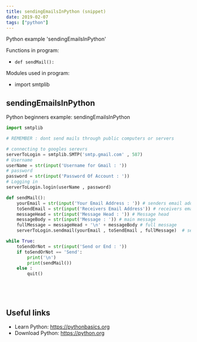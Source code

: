 ```yaml
---
title: sendingEmailsInPython (snippet)
date: 2019-02-07
tags: ["python"]
---
```

Python example 'sendingEmailsInPython'

Functions in program: 
* `def sendMail():`

Modules used in program: 
* import smtplib

## sendingEmailsInPython

Python beginners example: sendingEmailsInPython

```python
import smtplib

# REMEMBER : dont send mails through public computers or servers 

# connecting to googles serevrs
serverToLogin = smtplib.SMTP('smtp.gmail.com' , 587)
# Username
userName = str(input('Username for Gmail : '))
# password
password = str(input('Password Of Account : '))
# Logging in 
serverToLogin.login(userName , password)

def sendMail():
	yourEmail = str(input('Your Email Address : ')) # senders email address
	toSendEmail = str(input('Receivers Email Address')) # receivers email address
	messageHead = str(input('Message Head : ')) # Message head
	messageBody = str(input('Message : ')) # main message
	fullMessage = messageHead + '\n' + messageBody # full message
	serverToLogin.sendmail(yourEmail , toSendEmail , fullMessage)  # sending email address through server 

while True:
	toSendOrNot = str(input('Send or End : '))
	if toSendOrNot == 'Send':
		print('\n')
		print(sendMail())
	else :
		quit()






```

## Useful links

- Learn Python: https://pythonbasics.org
- Download Python: https://python.org
